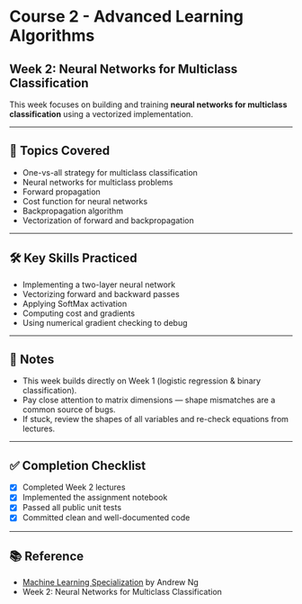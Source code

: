 # Course 2 - Advanced Learning Algorithms  
## Week 2: Neural Networks for Multiclass Classification

This week focuses on building and training **neural networks for multiclass classification** using a vectorized implementation.

---

## 📘 Topics Covered

- One-vs-all strategy for multiclass classification
- Neural networks for multiclass problems
- Forward propagation
- Cost function for neural networks
- Backpropagation algorithm
- Vectorization of forward and backpropagation

---


## 🛠️ Key Skills Practiced

- Implementing a two-layer neural network
- Vectorizing forward and backward passes
- Applying SoftMax activation
- Computing cost and gradients
- Using numerical gradient checking to debug

---

## 📌 Notes

- This week builds directly on Week 1 (logistic regression & binary classification).
- Pay close attention to matrix dimensions — shape mismatches are a common source of bugs.
- If stuck, review the shapes of all variables and re-check equations from lectures.

---

## ✅ Completion Checklist

- [x] Completed Week 2 lectures
- [x] Implemented the assignment notebook
- [x] Passed all public unit tests
- [x] Committed clean and well-documented code

---

## 📚 Reference

- [Machine Learning Specialization](https://www.coursera.org/specializations/machine-learning-introduction) by Andrew Ng
- Week 2: Neural Networks for Multiclass Classification

